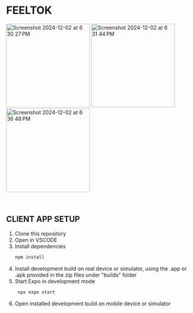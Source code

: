 # FEELTOK
<img width="225" alt="Screenshot 2024-12-02 at 6 30 27 PM" src="https://github.com/user-attachments/assets/52d5fac0-a5e5-48ef-8589-7ee2334f38d0">
<img width="225" alt="Screenshot 2024-12-02 at 6 31 44 PM" src="https://github.com/user-attachments/assets/8f2f8d9c-0126-4c7e-b7bc-67c8a1d92da5">
<img width="225" alt="Screenshot 2024-12-02 at 6 36 48 PM" src="https://github.com/user-attachments/assets/abc111e5-7f98-41f9-8bc3-f3e1a0e7192b">

&emsp;

## CLIENT APP SETUP
1. Clone this repository
2. Open in VSCODE
3. Install dependencies
   ```bash
   npm install
   ```
4. Install development build on real device or simulator, using the .app or .apk provided in the zip files under "builds" folder
5. Start Expo in development mode
   ```bash
    npx expo start
   ```
6. Open installed development build on mobile device or simulator

